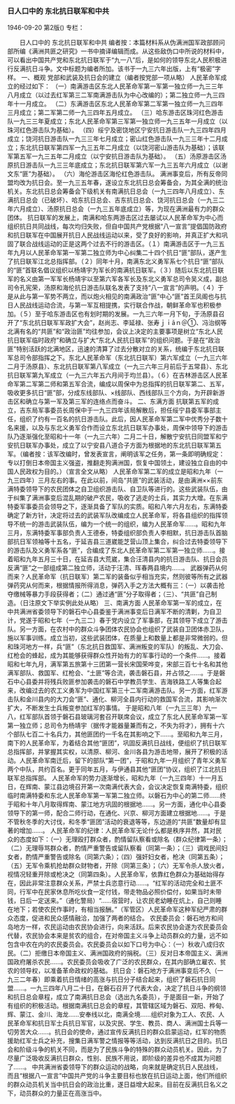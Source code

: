 ### 日人口中的  东北抗日联军和中共

1946-09-20
第2版()
专栏：

　　日人口中的
    东北抗日联军和中共
    编者按：本篇材料系从伪满洲国军政部顾问部所编《满洲共匪之研究》一书中摘译编辑而成。从这些敌伪口中所说的材料中，可以看出中国共产党和东北抗日联军于“九一八”后，是如何的领导东北人民积极进行反满抗日斗争。文中标题为编者所加。该书于一九三六年出版，上有“极密”字样。
    一、概观
    党部和武装及抗日会的建立（编者按党部一项从略）
    人民革命军成立的经过如下：
    （一）南满游击区东北人民革命军第一军第一独立师一九三三年八月成立（以过去红军第三二军南满游击队为中心改编的）；第二独立师一九三四年十一月成立。
    （二）东满游击区东北人民革命军第二军第一独立师一九三四年三月成立；第二军第二师一九三四年五月成立。
    （三）哈东游击区珠河红色游击队一九三三年夏成立；东北人民革命军第三军第一独立师一九三五年一月成立（以珠河红色游击队为基础）。
    （四）绥宁及密饶地区宁安抗日游击队一九三四年四月成立；饶河抗日游击队一九三三年七月成立；密山红色游击队一九三三年十二月成立；东北抗日联军第四军一九三五年二月成立（以饶河密山游击队为基础）；该联军第五军一九三五年二月成立（以宁安抗日游击队为基础）。
    （五）汤原游击区汤原抗日游击队一九三三年底成立；东北抗日联军第六军一九三五年六月成立（以谢文东“匪”为基础）。
    （六）海伦游击区海伦红色游击队。
    满洲事变后，所有反帝同盟均改为抗日会。至一九三五年春，遂设立东北抗日总会筹备会，为其全满的统治机关。东北抗日总会筹备会下级机关有南满抗日总会（一九三四年八月成立）、东满抗日总会（已破坏）、哈东抗日总会、吉东抗日总会、饶河抗日总会（一九三二年六月成立）、汤原抗日总会（一九三五年底成立）等，为现在满洲最有力的群众团体。
    抗日联军的发展上，南满和哈东两游击区过去屡试以人民革命军为中心而组织抗日共同战线，每次均归失败，但自中国共产党根据“八一宣言”提倡国防政府和抗日联军在中国展开抗日人民战线运动以来，受了良好的影响，并真正扩大和巩固了联合战线运动的正是这两个过去不行的游击区。（１）南满游击区于一九三五年九月以人民革命军第一军第二独立师为中心纠集二十四个抗日“匪”部队，遂产生了抗日联军江北总指挥部。（２）同年十月，南满东北义勇军系七个抗日“匪”部队的“匪”首联名倡议组织以杨靖宇为军长的南满抗日联军。（３）随后以东北抗日联军的名义由第一军军长杨靖宇以至第六军各军长及东北义勇军总司令吴义成，副总司令孔宪荣，汤原和海伦抗日游击队联名发表了支持“八一宣言”的声明。（４）于是从此与第一军势不两立，而以炮火相见的南满政治“匪”中心“匪”首王凤阁也与抗日人民战线运动合流，与第一军互相提携，实行联合作战，朝鲜革命军也积极参加。（５）至于哈东游击区也有划时期的发展。一九三六年一月下旬，于汤原县召开了“东北抗日联军军政扩大会”，赵尚志、李延禄、张寿ｊｉāｎ＠①、冯治纲等北满有名的“共匪”和“政治匪”均往参加，会议上决定的主要事项是树立“东北人民抗日联军临时政府”和确立与扩大“东北人民抗日联军”的组织问题。于是在“政治匪”特别活跃的北满地区，迅速的清算了过去分散对立的关系，统编于东北抗日联军总司令部指挥之下。东北人民革命军（东北抗日联军）第六军成立（一九三六年二月于汤原县）、东北抗日联军第八军成立（一九三六年三月前后于五常县）、东北抗日联军第九军成立（一九三六年五六月间于均兰县）。（６）在吉林游击区人民革命军第二军第二师和第五军合流，编成以周保中为总指挥的抗日联军第二、五军，吸收更多抗日“匪”部，分成东线部队、×线部队、西线部队三个方向，为开辟新游击区和确立与第一军及第三军的连络点而奋斗。
    二、东满方面
    抗联第五军的成立，吉东局军事委员长周保中于一九三四年该局解散后，担任绥宁县委军事部主任，组织了约有一百名的抗日游击队。此后，因人民革命军第二军中优秀分子数十名来援，以及与东北义勇军合作而设立东北抗日联军办事处，周保中领导下的游击队乃逐渐强化至昭和十一年（一九三六年）二月二十日，解散宁安抗日同盟军和宁安抗日联军办事处，成立了以宁安县八道合子方面为根据地的东北抗日联军第五军。（编者按：该军改编时，曾发表宣言，阐明该军之任务，第一条即明确规定：专以打倒日本帝国主义强盗，推翻走狗满洲国，恢复中国领土，建设独立自由的中国人民政权为目的。）（宣言全文从略）
    人民革命军第二军的成立是昭和九年（一九三四年）三月左右的事。在此以前，间岛“共匪”的武装活动，是由满洲××前东满特委领导下的农民团体之自卫组织游击队、自卫队等进行的。这些武装队伍，由于纠集了满洲事变后混乱期的破产农民，吸收了逃走的士兵，其实力大增。在东满特委军事委员会领导之下，逐渐具备了军队的实质。昭和八年六月左右，东满特委确定了新方针，决定将过去的武装军队改编成立人民革命军，将各县组织的指挥领导不统一的游击武装队伍，编为一个统一的组织，编为人民革命军……。昭和九年三月，东满特委军事部负责人王德泰，特委组织部负责人李相默，抗日游击队首脑部抗日军领袖等十五名，于延吉县三道崴能芝营山顶上集合，纠合过去特委领导下的游击队及义勇军系各“匪”，合编成了东北人民革命军第二军第一独立师……。接着昭和九年五月三十日，在延吉县大荒崴，集合汪清县内的抗日游击队、抗日会员反满“匪”之一部组成第二独立师，活动于汪清、珲春两县境内……。
    武器弹药从何而来？人民革命军（抗日联军）第二军的装备似乎相当充实，然则彼等所有之武器弹药究从何而来，根据情报所得消息，弹药入手之方法大概有三：（一）以袭击抢夺缴械等暴力手段获得者；（二）通过通“匪”分子取得者；（三）、“共匪”自己制造。（日注原文下举实例此处从略）
    三、南满方面
    人民革命军第一军的成立，在中共满洲省委领导下的磐石中心县委鉴于满洲事变后日满军不断的清剿，为自卫计，党遂于昭和七年（一九三二）春于党内设立了军事部，在其领导下成立了游击队。另一方面，在农村中的群众斗争团体农民协会也组织了武装自卫团体赤卫队，施以军事训练。成立当初，这些武装团体，在质量上和数量上都是非常微弱的。但和珠河地方一样，兵“匪”（东北抗日救国军、满洲叛变的军队）的叛乱、大刀会、红枪会的蜂起，成为其能够获得群众性开始有力的军事行动的一个条件……。接着昭和七年九月，满军第五旅第十三团第一营长宋国荣哗变，宋部三百七十名和其他满军部队、救国军、红枪会、“土匪”等合流，袭击磐石县，并占领之……。于是磐石中心县委并将残兵败匪参加袭击的磐石中学教员学生、吉海铁路工人等集合起来，改编过去的农工义勇军为中国红军第三十二军南满游击队。另一方面，红军游击队和金川县内的大刀会“匪”、通化、柳河全县内行动的救国军合流，其影响渐次扩大，不断发生士兵叛变参加红军的事情。
    于是昭和八年（一九三三年）九一八，红军部队首领于磐石县玻璃河套召开联席会议，成立了东北人民革命军第一军第一独立师；总司令为杨靖宇（据传才能器量兼而有之，不失为将才），拥有十六个部队七百二十名兵力，其他匪团约一千名在其影响之下……。至昭和九年三月，南下的人民革命军，为着结合其他“匪团”，巩固反满抗日战线，便组织了抗日联军总指挥部，并掌握其实权，以清原、柳河、金川各县为游击地带，展开了积极的活动。人民革命军南迁后，留下的部队“第一团”，于昭和九年一月组织了青年义勇军两个中队，共约百名。更于同年五月，与伊通县其他“匪团”协议，组织了江北抗日联军总指挥部。
    人民革命军的势力逐渐增长，昭和九年（一九三四年）十一月五日，在辉南、蒙江县边境召开第一次南满代表大会，会议决定恢复南满特委，组织临时南满特委和东北人民革命军第一军第二独立师。以磐石为中心的第二师……终于昭和十年八月取得辉南、蒙江地方巩固的根据地……。另一方面，通化中心县委领导下的第一师，配合二师行动，在通化、兴京、柳河方面建立根据地……。于是不管秋冬季的大讨伐，和冬季“匪团”活动的衰退等等，东边道的“共匪”数量却有显著的增加……。
    人民革命军的纪律：人民革命军无论什么都是秩序井然，其对民众的态度如下：（一）无理殴打群众者，酌情留队察看或除名（群众纪律第一条）；（二）无理辱骂群众者，酌情严重警告或留队察看（同第一条）；（三）调戏民间妇女者，酌情严重警告或除名（同第六条）；（四）强奸妇女者，枪决（同第五条）；（五）无军令乘机抢劫群众财物者，开除（同第三条）；（六）无军令杀人放火者，视情况轻重开除或枪决之（同第四条）。人民革命军，依靠红色群众为基础始得存在，因此非常注意群众关系，严禁士兵恣意行动……。“红军的活动完全和土匪不同，行军中在民家休息所吃伙食一定付钱，带走物品必照价偿付，如果当时未带钱，日后一定送来。”（通化警局）“……宿营时，让农民老幼睡在炕上，自己则睡在地下；若使农民作事时，有相当报酬。”（军管区）人民革命军这种军纪严肃的群众态度，促进和民众感情融洽，加强了两者的结合。
    农民委员会：磐石地方和间岛地方一样，农民运动由农民协会进行，向来活跃。后来农民协会遂为农民委员会代替，农民协会本来是贫农的组合，在对帝国主义斗争上动员群众的力量，远不如包含中农在内的农民委员会。农民委员会以如下口号为中心：（一）秋收八成归农民。（二）拒缴日本帝国主义、满洲国政府的捐税。（三）反对日本帝国主义、满洲国政府屠杀农民……。农民委员会吸收了广泛的农民群众，在其内部确立雇农、贫农的领导权，以准备革命政权的基础。
    抗日会：磐石地方于满洲事变后不久（一九三二年春）即乘着抗日情绪的高涨与抗日分子结合起来，组织了磐石抗日同盟……。一九三四年八月二十日，在磐石召开了代表大会，决定了抗日斗争的纲领和抗日总会章程，成立了南满抗日总会（选出九名委员），于是面目一新，开始了有组织的积极活动。根据南满抗日总会的章程，其管辖区域为磐石、双阳、桦甸、辉、蒙江、金川、海龙……安奉线以北，南满全境……组织对象为工人、农民、人民革命军和抗日军士兵抗日军官，以及灾民、学生、教员、商人、满洲国士兵等一切劳苦大众……。抗日会的使命，通过宣传反满抗日的群众启蒙运动，红军的物质援助红军士兵之补充，搜集日满军警之情报等等活动，达到反满抗日之目的。抗日会和阶级斗争的机关不同，而是为了民族斗争的特殊的群众动员机关。因此，为了尽量广泛吸收反满抗日群众，性别、民族不用说，即阶级的差异也不成其为问题了……。
    中共满洲省委领导下的群众运动的战略，向来就是确定抗日人民战线，而且“根据八一宣言”中国共产党的斗争主要目标也放在抗日运动上面，他们所组织的群众动员机关当中抗日会的政治比重，遂日益增大起来。目前在反满抗日名义之下，动员群众的力量正在高涨当中。
